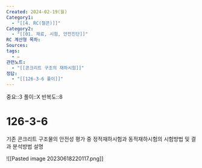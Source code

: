 ```yaml
---
Created: 2024-02-19(월)
Category1:
  - "[[4. RC(철콘)]]"
Category2:
  - "[[01. 재료, 시험, 안전진단]]"
RC 계산형 목차: 
Sources: 
tags:
  - ✏️
관련노트:
  - "[[콘크리트 구조의 재하시험]]"
정답:
  - "[[126-3-6 풀이]]"
---
```

중요::3
풀이::X
반복도::8
#  126-3-6


기존 콘크리트 구조물의 안전성 평가 중 정적재하시험과 동적재하시험의 시험방법 및 결과 분석방법 설명

![[Pasted image 20230618220117.png]]